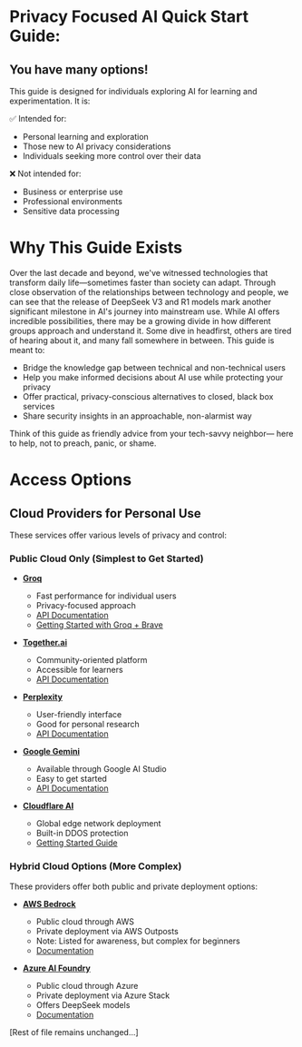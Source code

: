 # Privacy Focused AI Quick Start Guide: 
## You have many options!
This guide is designed for individuals exploring AI for learning and experimentation. It is:

✅ Intended for:

- Personal learning and exploration
- Those new to AI privacy considerations
- Individuals seeking more control over their data

❌ Not intended for:

- Business or enterprise use
- Professional environments
- Sensitive data processing

# Why This Guide Exists
Over the last decade and beyond, we've witnessed technologies that transform daily life—sometimes faster than society can adapt. Through close observation of the relationships between technology and people, we can see that the release of DeepSeek V3 and R1 models mark another significant milestone in AI's journey into mainstream use.
While AI offers incredible possibilities, there may be a growing divide in how different groups approach and understand it. Some dive in headfirst, others are tired of hearing about it, and many fall somewhere in between. This guide is meant to:

- Bridge the knowledge gap between technical and non-technical users
- Help you make informed decisions about AI use while protecting your privacy
- Offer practical, privacy-conscious alternatives to closed, black box services
- Share security insights in an approachable, non-alarmist way

Think of this guide as friendly advice from your tech-savvy neighbor— here to help, not to preach, panic, or shame.

# Access Options

## Cloud Providers for Personal Use

These services offer various levels of privacy and control:

### Public Cloud Only (Simplest to Get Started)

* **[Groq](https://groq.com)**
   * Fast performance for individual users
   * Privacy-focused approach
   * [API Documentation](https://docs.groq.com/)
   * [Getting Started with Groq + Brave](guides/Getting%20Started%20with%20Groq%20+%20Brave.md)

* **[Together.ai](https://www.together.ai)**
   * Community-oriented platform
   * Accessible for learners
   * [API Documentation](https://docs.together.ai/docs/getting-started)

* **[Perplexity](https://www.perplexity.ai)**
   * User-friendly interface
   * Good for personal research
   * [API Documentation](https://docs.perplexity.ai)

* **[Google Gemini](https://gemini.google.com)**
   * Available through Google AI Studio
   * Easy to get started
   * [API Documentation](https://ai.google.dev/docs)

* **[Cloudflare AI](https://www.cloudflare.com/products/workers-ai/)**
   * Global edge network deployment
   * Built-in DDOS protection
   * [Getting Started Guide](https://developers.cloudflare.com/workers-ai/get-started/)

### Hybrid Cloud Options (More Complex)
These providers offer both public and private deployment options:

* **[AWS Bedrock](https://aws.amazon.com/bedrock/)**
   * Public cloud through AWS
   * Private deployment via AWS Outposts
   * Note: Listed for awareness, but complex for beginners
   * [Documentation](https://docs.aws.amazon.com/bedrock/)

* **[Azure AI Foundry](https://azure.microsoft.com/products/cognitive-services/)**
   * Public cloud through Azure
   * Private deployment via Azure Stack
   * Offers DeepSeek models
   * [Documentation](https://learn.microsoft.com/azure/ai-services/)

[Rest of file remains unchanged...]